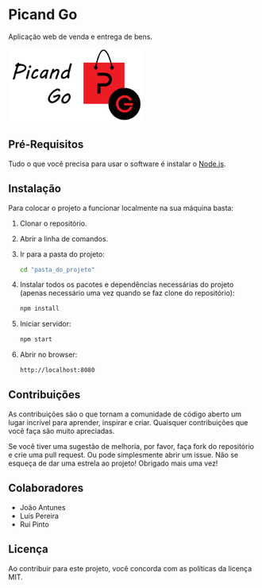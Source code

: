 # Picand Go

Aplicação web de venda e entrega de bens.

<img height="150" src="public/images/full-logo-white.png">


## Pré-Requisitos

Tudo o que você precisa para usar o software é instalar o [Node.js](https://nodejs.org).


## Instalação

Para colocar o projeto a funcionar localmente na sua máquina basta:

1. Clonar o repositório.

2. Abrir a linha de comandos.

3. Ir para a pasta do projeto:
   ```sh
   cd "pasta_do_projeto"
   ```

4. Instalar todos os pacotes e dependências necessárias do projeto (apenas necessário uma vez quando se faz clone do repositório):
   ```sh
   npm install
   ```

5. Iniciar servidor:
   ```sh
   npm start
   ```

6. Abrir no browser:
   ```sh
   http://localhost:8080
   ```

## Contribuições

As contribuições são o que tornam a comunidade de código aberto um lugar incrível para aprender, inspirar e criar. Quaisquer contribuições que você faça são muito apreciadas.

Se você tiver uma sugestão de melhoria, por favor, faça fork do repositório e crie uma pull request. Ou pode simplesmente abrir um issue. Não se esqueça de dar uma estrela ao projeto! Obrigado mais uma vez!


## Colaboradores

- João Antunes
- Luís Pereira
- Rui Pinto


## Licença

Ao contribuir para este projeto, você concorda com as políticas da licença MIT.
